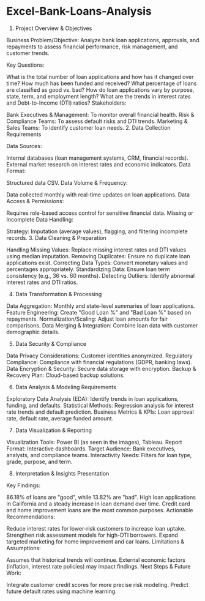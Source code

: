 # Excel-Bank-Loans-Analysis 
1. Project Overview & Objectives

Business Problem/Objective:
Analyze bank loan applications, approvals, and repayments to assess financial performance, risk management, and customer trends.

Key Questions:

What is the total number of loan applications and how has it changed over time?
How much has been funded and received?
What percentage of loans are classified as good vs. bad?
How do loan applications vary by purpose, state, term, and employment length?
What are the trends in interest rates and Debt-to-Income (DTI) ratios?
Stakeholders:

Bank Executives & Management: To monitor overall financial health.
Risk & Compliance Teams: To assess default risks and DTI trends.
Marketing & Sales Teams: To identify customer loan needs.
2. Data Collection Requirements

Data Sources:

Internal databases (loan management systems, CRM, financial records).
External market research on interest rates and economic indicators.
Data Format:

Structured data CSV.
Data Volume & Frequency:

Data collected monthly with real-time updates on loan applications.
Data Access & Permissions:

Requires role-based access control for sensitive financial data.
Missing or Incomplete Data Handling:

Strategy: Imputation (average values), flagging, and filtering incomplete records.
3. Data Cleaning & Preparation

Handling Missing Values: Replace missing interest rates and DTI values using median imputation.
Removing Duplicates: Ensure no duplicate loan applications exist.
Correcting Data Types: Convert monetary values and percentages appropriately.
Standardizing Data: Ensure loan term consistency (e.g., 36 vs. 60 months).
Detecting Outliers: Identify abnormal interest rates and DTI ratios.

4. Data Transformation & Processing

Data Aggregation: Monthly and state-level summaries of loan applications.
Feature Engineering: Create "Good Loan %" and "Bad Loan %" based on repayments.
Normalization/Scaling: Adjust loan amounts for fair comparisons.
Data Merging & Integration: Combine loan data with customer demographic details.

5. Data Security & Compliance

Data Privacy Considerations: Customer identities anonymized.
Regulatory Compliance: Compliance with financial regulations (GDPR, banking laws).
Data Encryption & Security: Secure data storage with encryption.
Backup & Recovery Plan: Cloud-based backup solutions.

6. Data Analysis & Modeling Requirements

Exploratory Data Analysis (EDA): Identify trends in loan applications, funding, and defaults.
Statistical Methods: Regression analysis for interest rate trends and default prediction.
Business Metrics & KPIs: Loan approval rate, default rate, average funded amount.

7. Data Visualization & Reporting

Visualization Tools: Power BI (as seen in the images), Tableau.
Report Format: Interactive dashboards.
Target Audience: Bank executives, analysts, and compliance teams.
Interactivity Needs: Filters for loan type, grade, purpose, and term.

8. Interpretation & Insights Presentation

Key Findings:

86.18% of loans are "good", while 13.82% are "bad".
High loan applications in California and a steady increase in loan demand over time.
Credit card and home improvement loans are the most common purposes.
Actionable Recommendations:

Reduce interest rates for lower-risk customers to increase loan uptake.
Strengthen risk assessment models for high-DTI borrowers.
Expand targeted marketing for home improvement and car loans.
Limitations & Assumptions:

Assumes that historical trends will continue.
External economic factors (inflation, interest rate policies) may impact findings.
Next Steps & Future Work:

Integrate customer credit scores for more precise risk modeling.
Predict future default rates using machine learning.
